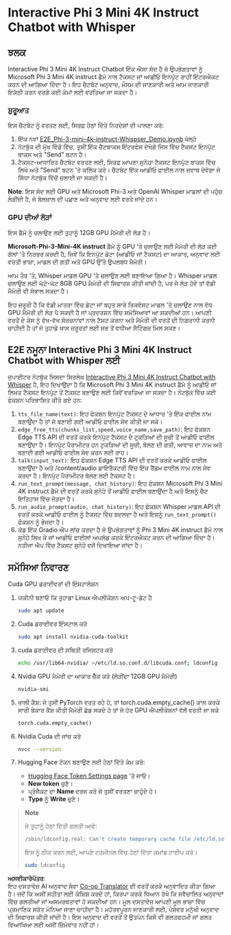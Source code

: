<!--
CO_OP_TRANSLATOR_METADATA:
{
  "original_hash": "006e8cf75211d3297f24e1b22e38955f",
  "translation_date": "2025-07-17T02:17:10+00:00",
  "source_file": "md/02.Application/01.TextAndChat/Phi3/E2E_Phi-3-mini_with_whisper.md",
  "language_code": "pa"
}
-->
# Interactive Phi 3 Mini 4K Instruct Chatbot with Whisper

## ਝਲਕ

Interactive Phi 3 Mini 4K Instruct Chatbot ਇੱਕ ਐਸਾ ਸੰਦ ਹੈ ਜੋ ਉਪਭੋਗਤਾਵਾਂ ਨੂੰ Microsoft Phi 3 Mini 4K instruct ਡੈਮੋ ਨਾਲ ਟੈਕਸਟ ਜਾਂ ਆਡੀਓ ਇਨਪੁੱਟ ਰਾਹੀਂ ਇੰਟਰਐਕਟ ਕਰਨ ਦੀ ਆਗਿਆ ਦਿੰਦਾ ਹੈ। ਇਹ ਚੈਟਬੋਟ ਅਨੁਵਾਦ, ਮੌਸਮ ਦੀ ਜਾਣਕਾਰੀ ਅਤੇ ਆਮ ਜਾਣਕਾਰੀ ਇਕੱਠੀ ਕਰਨ ਵਰਗੇ ਕਈ ਕੰਮਾਂ ਲਈ ਵਰਤਿਆ ਜਾ ਸਕਦਾ ਹੈ।

### ਸ਼ੁਰੂਆਤ

ਇਸ ਚੈਟਬੋਟ ਨੂੰ ਵਰਤਣ ਲਈ, ਸਿਰਫ਼ ਹੇਠਾਂ ਦਿੱਤੇ ਨਿਰਦੇਸ਼ਾਂ ਦੀ ਪਾਲਣਾ ਕਰੋ:

1. ਇੱਕ ਨਵਾਂ [E2E_Phi-3-mini-4k-instruct-Whispser_Demo.ipynb](https://github.com/microsoft/Phi-3CookBook/blob/main/code/06.E2E/E2E_Phi-3-mini-4k-instruct-Whispser_Demo.ipynb) ਖੋਲ੍ਹੋ
2. ਨੋਟਬੁੱਕ ਦੀ ਮੁੱਖ ਵਿੰਡੋ ਵਿੱਚ, ਤੁਸੀਂ ਇੱਕ ਚੈਟਬਾਕਸ ਇੰਟਰਫੇਸ ਦੇਖੋਗੇ ਜਿਸ ਵਿੱਚ ਟੈਕਸਟ ਇਨਪੁੱਟ ਬਾਕਸ ਅਤੇ "Send" ਬਟਨ ਹੈ।
3. ਟੈਕਸਟ-ਆਧਾਰਿਤ ਚੈਟਬੋਟ ਵਰਤਣ ਲਈ, ਸਿਰਫ਼ ਆਪਣਾ ਸੁਨੇਹਾ ਟੈਕਸਟ ਇਨਪੁੱਟ ਬਾਕਸ ਵਿੱਚ ਲਿਖੋ ਅਤੇ "Send" ਬਟਨ 'ਤੇ ਕਲਿੱਕ ਕਰੋ। ਚੈਟਬੋਟ ਇੱਕ ਆਡੀਓ ਫਾਈਲ ਨਾਲ ਜਵਾਬ ਦੇਵੇਗਾ ਜੋ ਸਿੱਧਾ ਨੋਟਬੁੱਕ ਵਿੱਚੋਂ ਚਲਾਈ ਜਾ ਸਕਦੀ ਹੈ।

**Note**: ਇਸ ਸੰਦ ਲਈ GPU ਅਤੇ Microsoft Phi-3 ਅਤੇ OpenAI Whisper ਮਾਡਲਾਂ ਦੀ ਪਹੁੰਚ ਲੋੜੀਂਦੀ ਹੈ, ਜੋ ਬੋਲਚਾਲ ਦੀ ਪਛਾਣ ਅਤੇ ਅਨੁਵਾਦ ਲਈ ਵਰਤੇ ਜਾਂਦੇ ਹਨ।

### GPU ਦੀਆਂ ਲੋੜਾਂ

ਇਸ ਡੈਮੋ ਨੂੰ ਚਲਾਉਣ ਲਈ ਤੁਹਾਨੂੰ 12GB GPU ਮੈਮੋਰੀ ਦੀ ਲੋੜ ਹੈ।

**Microsoft-Phi-3-Mini-4K instruct** ਡੈਮੋ ਨੂੰ GPU 'ਤੇ ਚਲਾਉਣ ਲਈ ਮੈਮੋਰੀ ਦੀ ਲੋੜ ਕਈ ਗੱਲਾਂ 'ਤੇ ਨਿਰਭਰ ਕਰਦੀ ਹੈ, ਜਿਵੇਂ ਕਿ ਇਨਪੁੱਟ ਡੇਟਾ (ਆਡੀਓ ਜਾਂ ਟੈਕਸਟ) ਦਾ ਆਕਾਰ, ਅਨੁਵਾਦ ਲਈ ਵਰਤੀ ਭਾਸ਼ਾ, ਮਾਡਲ ਦੀ ਗਤੀ ਅਤੇ GPU ਉੱਤੇ ਉਪਲਬਧ ਮੈਮੋਰੀ।

ਆਮ ਤੌਰ 'ਤੇ, Whisper ਮਾਡਲ GPU 'ਤੇ ਚਲਾਉਣ ਲਈ ਬਣਾਇਆ ਗਿਆ ਹੈ। Whisper ਮਾਡਲ ਚਲਾਉਣ ਲਈ ਘੱਟੋ-ਘੱਟ 8GB GPU ਮੈਮੋਰੀ ਦੀ ਸਿਫਾਰਸ਼ ਕੀਤੀ ਜਾਂਦੀ ਹੈ, ਪਰ ਜੇ ਲੋੜ ਹੋਵੇ ਤਾਂ ਵੱਡੀ ਮੈਮੋਰੀ ਵੀ ਸੰਭਾਲ ਸਕਦਾ ਹੈ।

ਇਹ ਜ਼ਰੂਰੀ ਹੈ ਕਿ ਵੱਡੀ ਮਾਤਰਾ ਵਿੱਚ ਡੇਟਾ ਜਾਂ ਬਹੁਤ ਸਾਰੇ ਰਿਕਵੇਸਟ ਮਾਡਲ 'ਤੇ ਚਲਾਉਣ ਨਾਲ ਵੱਧ GPU ਮੈਮੋਰੀ ਦੀ ਲੋੜ ਪੈ ਸਕਦੀ ਹੈ ਜਾਂ ਪ੍ਰਦਰਸ਼ਨ ਵਿੱਚ ਸਮੱਸਿਆਵਾਂ ਆ ਸਕਦੀਆਂ ਹਨ। ਆਪਣੀ ਵਰਤੋਂ ਦੇ ਕੇਸ ਨੂੰ ਵੱਖ-ਵੱਖ ਸੰਰਚਨਾਵਾਂ ਨਾਲ ਟੈਸਟ ਕਰਨਾ ਅਤੇ ਮੈਮੋਰੀ ਦੀ ਵਰਤੋਂ ਦੀ ਨਿਗਰਾਨੀ ਕਰਨੀ ਚਾਹੀਦੀ ਹੈ ਤਾਂ ਜੋ ਤੁਹਾਡੇ ਖਾਸ ਜ਼ਰੂਰਤਾਂ ਲਈ ਸਭ ਤੋਂ ਵਧੀਆ ਸੈਟਿੰਗਜ਼ ਮਿਲ ਸਕਣ।

## E2E ਨਮੂਨਾ Interactive Phi 3 Mini 4K Instruct Chatbot with Whisper ਲਈ

ਜੁਪਾਈਟਰ ਨੋਟਬੁੱਕ ਜਿਸਦਾ ਸਿਰਲੇਖ [Interactive Phi 3 Mini 4K Instruct Chatbot with Whisper](https://github.com/microsoft/Phi-3CookBook/blob/main/code/06.E2E/E2E_Phi-3-mini-4k-instruct-Whispser_Demo.ipynb) ਹੈ, ਇਹ ਦਿਖਾਉਂਦਾ ਹੈ ਕਿ Microsoft Phi 3 Mini 4K instruct ਡੈਮੋ ਨੂੰ ਆਡੀਓ ਜਾਂ ਲਿਖਤ ਟੈਕਸਟ ਇਨਪੁੱਟ ਤੋਂ ਟੈਕਸਟ ਬਣਾਉਣ ਲਈ ਕਿਵੇਂ ਵਰਤਿਆ ਜਾ ਸਕਦਾ ਹੈ। ਨੋਟਬੁੱਕ ਵਿੱਚ ਕਈ ਫੰਕਸ਼ਨ ਪਰਿਭਾਸ਼ਿਤ ਕੀਤੇ ਗਏ ਹਨ:

1. `tts_file_name(text)`: ਇਹ ਫੰਕਸ਼ਨ ਇਨਪੁੱਟ ਟੈਕਸਟ ਦੇ ਆਧਾਰ 'ਤੇ ਇੱਕ ਫਾਈਲ ਨਾਮ ਬਣਾਉਂਦਾ ਹੈ ਤਾਂ ਜੋ ਬਣਾਈ ਗਈ ਆਡੀਓ ਫਾਈਲ ਸੇਵ ਕੀਤੀ ਜਾ ਸਕੇ।
1. `edge_free_tts(chunks_list,speed,voice_name,save_path)`: ਇਹ ਫੰਕਸ਼ਨ Edge TTS API ਦੀ ਵਰਤੋਂ ਕਰਕੇ ਇਨਪੁੱਟ ਟੈਕਸਟ ਦੇ ਟੁਕੜਿਆਂ ਦੀ ਸੂਚੀ ਤੋਂ ਆਡੀਓ ਫਾਈਲ ਬਣਾਉਂਦਾ ਹੈ। ਇਨਪੁੱਟ ਪੈਰਾਮੀਟਰ ਹਨ ਟੁਕੜਿਆਂ ਦੀ ਸੂਚੀ, ਬੋਲਣ ਦੀ ਗਤੀ, ਆਵਾਜ਼ ਦਾ ਨਾਮ ਅਤੇ ਬਣਾਈ ਗਈ ਆਡੀਓ ਫਾਈਲ ਸੇਵ ਕਰਨ ਲਈ ਰਾਹ।
1. `talk(input_text)`: ਇਹ ਫੰਕਸ਼ਨ Edge TTS API ਦੀ ਵਰਤੋਂ ਕਰਕੇ ਆਡੀਓ ਫਾਈਲ ਬਣਾਉਂਦਾ ਹੈ ਅਤੇ /content/audio ਡਾਇਰੈਕਟਰੀ ਵਿੱਚ ਇੱਕ ਰੈਂਡਮ ਫਾਈਲ ਨਾਮ ਨਾਲ ਸੇਵ ਕਰਦਾ ਹੈ। ਇਨਪੁੱਟ ਪੈਰਾਮੀਟਰ ਬੋਲਣ ਲਈ ਟੈਕਸਟ ਹੈ।
1. `run_text_prompt(message, chat_history)`: ਇਹ ਫੰਕਸ਼ਨ Microsoft Phi 3 Mini 4K instruct ਡੈਮੋ ਦੀ ਵਰਤੋਂ ਕਰਕੇ ਸੁਨੇਹੇ ਤੋਂ ਆਡੀਓ ਫਾਈਲ ਬਣਾਉਂਦਾ ਹੈ ਅਤੇ ਇਸਨੂੰ ਚੈਟ ਇਤਿਹਾਸ ਵਿੱਚ ਜੋੜਦਾ ਹੈ।
1. `run_audio_prompt(audio, chat_history)`: ਇਹ ਫੰਕਸ਼ਨ Whisper ਮਾਡਲ API ਦੀ ਵਰਤੋਂ ਕਰਕੇ ਆਡੀਓ ਫਾਈਲ ਨੂੰ ਟੈਕਸਟ ਵਿੱਚ ਬਦਲਦਾ ਹੈ ਅਤੇ ਇਸਨੂੰ `run_text_prompt()` ਫੰਕਸ਼ਨ ਨੂੰ ਭੇਜਦਾ ਹੈ।
1. ਕੋਡ ਇੱਕ Gradio ਐਪ ਲਾਂਚ ਕਰਦਾ ਹੈ ਜੋ ਉਪਭੋਗਤਾਵਾਂ ਨੂੰ Phi 3 Mini 4K instruct ਡੈਮੋ ਨਾਲ ਸੁਨੇਹੇ ਲਿਖ ਕੇ ਜਾਂ ਆਡੀਓ ਫਾਈਲਾਂ ਅਪਲੋਡ ਕਰਕੇ ਇੰਟਰਐਕਟ ਕਰਨ ਦੀ ਆਗਿਆ ਦਿੰਦਾ ਹੈ। ਨਤੀਜਾ ਐਪ ਵਿੱਚ ਟੈਕਸਟ ਸੁਨੇਹੇ ਵਜੋਂ ਦਿਖਾਇਆ ਜਾਂਦਾ ਹੈ।

## ਸਮੱਸਿਆ ਨਿਵਾਰਣ

Cuda GPU ਡਰਾਈਵਰਾਂ ਦੀ ਇੰਸਟਾਲੇਸ਼ਨ

1. ਯਕੀਨੀ ਬਣਾਓ ਕਿ ਤੁਹਾਡਾ Linux ਐਪਲੀਕੇਸ਼ਨ ਅਪ-ਟੂ-ਡੇਟ ਹੈ

    ```bash
    sudo apt update
    ```

1. Cuda ਡਰਾਈਵਰ ਇੰਸਟਾਲ ਕਰੋ

    ```bash
    sudo apt install nvidia-cuda-toolkit
    ```

1. cuda ਡਰਾਈਵਰ ਦੀ ਸਥਿਤੀ ਰਜਿਸਟਰ ਕਰੋ

    ```bash
    echo /usr/lib64-nvidia/ >/etc/ld.so.conf.d/libcuda.conf; ldconfig
    ```

1. Nvidia GPU ਮੈਮੋਰੀ ਦਾ ਆਕਾਰ ਚੈੱਕ ਕਰੋ (ਲੋੜੀਂਦਾ 12GB GPU ਮੈਮੋਰੀ)

    ```bash
    nvidia-smi
    ```

1. ਖਾਲੀ ਕੈਸ਼: ਜੇ ਤੁਸੀਂ PyTorch ਵਰਤ ਰਹੇ ਹੋ, ਤਾਂ torch.cuda.empty_cache() ਕਾਲ ਕਰਕੇ ਸਾਰੀ ਬੇਕਾਰ ਕੈਸ਼ ਕੀਤੀ ਮੈਮੋਰੀ ਛੱਡ ਸਕਦੇ ਹੋ ਤਾਂ ਜੋ ਹੋਰ GPU ਐਪਲੀਕੇਸ਼ਨਾਂ ਵੱਲੋਂ ਵਰਤੀ ਜਾ ਸਕੇ

    ```python
    torch.cuda.empty_cache() 
    ```

1. Nvidia Cuda ਦੀ ਜਾਂਚ ਕਰੋ

    ```bash
    nvcc --version
    ```

1. Hugging Face ਟੋਕਨ ਬਣਾਉਣ ਲਈ ਹੇਠਾਂ ਦਿੱਤੇ ਕੰਮ ਕਰੋ:

    - [Hugging Face Token Settings page](https://huggingface.co/settings/tokens?WT.mc_id=aiml-137032-kinfeylo) 'ਤੇ ਜਾਓ।
    - **New token** ਚੁਣੋ।
    - ਪ੍ਰੋਜੈਕਟ ਦਾ **Name** ਦਰਜ ਕਰੋ ਜੋ ਤੁਸੀਂ ਵਰਤਣਾ ਚਾਹੁੰਦੇ ਹੋ।
    - **Type** ਨੂੰ **Write** ਚੁਣੋ।

> **Note**
>
> ਜੇ ਤੁਹਾਨੂੰ ਹੇਠਾਂ ਦਿੱਤੀ ਗਲਤੀ ਆਵੇ:
>
> ```bash
> /sbin/ldconfig.real: Can't create temporary cache file /etc/ld.so.cache~: Permission denied 
> ```
>
> ਇਸ ਨੂੰ ਠੀਕ ਕਰਨ ਲਈ, ਆਪਣੇ ਟਰਮੀਨਲ ਵਿੱਚ ਹੇਠਾਂ ਦਿੱਤਾ ਕਮਾਂਡ ਟਾਈਪ ਕਰੋ।
>
> ```bash
> sudo ldconfig
> ```

**ਅਸਵੀਕਾਰੋਪੱਤਰ**:  
ਇਹ ਦਸਤਾਵੇਜ਼ AI ਅਨੁਵਾਦ ਸੇਵਾ [Co-op Translator](https://github.com/Azure/co-op-translator) ਦੀ ਵਰਤੋਂ ਕਰਕੇ ਅਨੁਵਾਦਿਤ ਕੀਤਾ ਗਿਆ ਹੈ। ਜਦੋਂ ਕਿ ਅਸੀਂ ਸਹੀਤਾ ਲਈ ਕੋਸ਼ਿਸ਼ ਕਰਦੇ ਹਾਂ, ਕਿਰਪਾ ਕਰਕੇ ਧਿਆਨ ਰੱਖੋ ਕਿ ਸਵੈਚਾਲਿਤ ਅਨੁਵਾਦਾਂ ਵਿੱਚ ਗਲਤੀਆਂ ਜਾਂ ਅਸਮਰਥਤਾਵਾਂ ਹੋ ਸਕਦੀਆਂ ਹਨ। ਮੂਲ ਦਸਤਾਵੇਜ਼ ਆਪਣੀ ਮੂਲ ਭਾਸ਼ਾ ਵਿੱਚ ਪ੍ਰਮਾਣਿਕ ਸਰੋਤ ਮੰਨਿਆ ਜਾਣਾ ਚਾਹੀਦਾ ਹੈ। ਮਹੱਤਵਪੂਰਨ ਜਾਣਕਾਰੀ ਲਈ, ਪੇਸ਼ੇਵਰ ਮਨੁੱਖੀ ਅਨੁਵਾਦ ਦੀ ਸਿਫਾਰਸ਼ ਕੀਤੀ ਜਾਂਦੀ ਹੈ। ਇਸ ਅਨੁਵਾਦ ਦੀ ਵਰਤੋਂ ਤੋਂ ਉਤਪੰਨ ਕਿਸੇ ਵੀ ਗਲਤਫਹਮੀ ਜਾਂ ਗਲਤ ਵਿਆਖਿਆ ਲਈ ਅਸੀਂ ਜ਼ਿੰਮੇਵਾਰ ਨਹੀਂ ਹਾਂ।